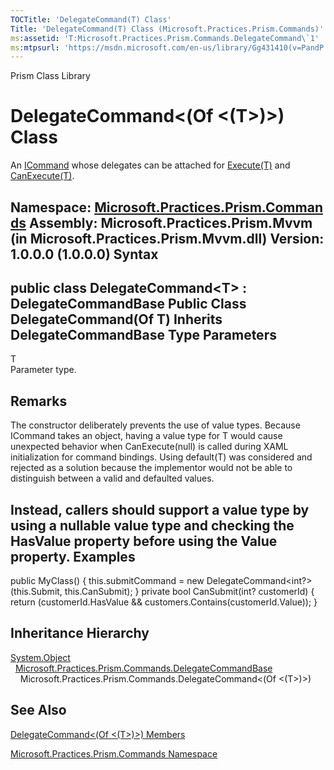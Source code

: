```yaml
---
TOCTitle: 'DelegateCommand(T) Class'
Title: 'DelegateCommand(T) Class (Microsoft.Practices.Prism.Commands)'
ms:assetid: 'T:Microsoft.Practices.Prism.Commands.DelegateCommand\`1'
ms:mtpsurl: 'https://msdn.microsoft.com/en-us/library/Gg431410(v=PandP.50)'
---
```


Prism Class Library

DelegateCommand&lt;(Of &lt;(T&gt;)&gt;) Class
=============================================

An [ICommand](http://msdn2.microsoft.com/en-us/library/ms616869) whose delegates can be attached for [Execute(T)](https://msdn.microsoft.com/m:microsoft.practices.prism.commands.delegatecommand%601.execute(%600)) and [CanExecute(T)](https://msdn.microsoft.com/m:microsoft.practices.prism.commands.delegatecommand%601.canexecute(%600)).

**Namespace:** [Microsoft.Practices.Prism.Commands](https://msdn.microsoft.com/n:microsoft.practices.prism.commands)
**Assembly:** Microsoft.Practices.Prism.Mvvm (in Microsoft.Practices.Prism.Mvvm.dll) Version: 1.0.0.0 (1.0.0.0)
Syntax
------

<span id="syntaxToggle"></span>public class DelegateCommand&lt;T&gt; : DelegateCommandBase Public Class DelegateCommand(Of T) Inherits DelegateCommandBase
Type Parameters
---------------

<span id="templatesToggle"></span>
T  
Parameter type.

Remarks
-------

<span id="remarksToggle"></span> The constructor deliberately prevents the use of value types. Because ICommand takes an object, having a value type for T would cause unexpected behavior when CanExecute(null) is called during XAML initialization for command bindings. Using default(T) was considered and rejected as a solution because the implementor would not be able to distinguish between a valid and defaulted values.

Instead, callers should support a value type by using a nullable value type and checking the HasValue property before using the Value property.
Examples
--------

<span id="exampleToggle"></span>public MyClass() { this.submitCommand = new DelegateCommand&lt;int?&gt;(this.Submit, this.CanSubmit); } private bool CanSubmit(int? customerId) { return (customerId.HasValue && customers.Contains(customerId.Value)); }

Inheritance Hierarchy
---------------------

<span id="familyToggle"></span>[System.Object](http://msdn2.microsoft.com/en-us/library/e5kfa45b)
  [Microsoft.Practices.Prism.Commands.DelegateCommandBase](https://msdn.microsoft.com/t:microsoft.practices.prism.commands.delegatecommandbase)
    Microsoft.Practices.Prism.Commands.DelegateCommand&lt;(Of &lt;(T&gt;)&gt;)

See Also
--------

<span id="seeAlsoToggle"></span>
[DelegateCommand&lt;(Of &lt;(T&gt;)&gt;) Members](https://msdn.microsoft.com/allmembers.t:microsoft.practices.prism.commands.delegatecommand%601)

[Microsoft.Practices.Prism.Commands Namespace](https://msdn.microsoft.com/n:microsoft.practices.prism.commands)
